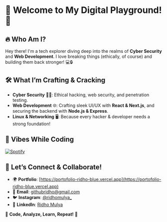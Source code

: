 # 🌟 Welcome to My Digital Playground! 🚀

## 🔥 Who Am I?
Hey there! I'm a tech explorer diving deep into the realms of **Cyber Security** and **Web Development**. I love breaking things (ethically, of course) and building them back stronger! 💻🔒

## 🛠️ What I’m Crafting & Cracking
- **Cyber Security** 🕵️‍♂️: Ethical hacking, web security, and penetration testing.
- **Web Development** 🌐: Crafting sleek UI/UX with **React & Next.js**, and securing the backend with **Node.js & Express**.
- **Linux & Networking** 🖥️: Because every hacker & developer needs a strong foundation!

## 🎵 Vibes While Coding
[![Spotify](https://novatorem.vercel.app/api/spotify)](https://open.spotify.com/user/your_spotify_username)

## 🔗 Let’s Connect & Collaborate!
- 🌍 **Portfolio**: [https://portofolio-ridho-blue.vercel.app](https://portofolio-ridho-blue.vercel.app)
- 📧 **Email**: [githubridho@gmail.com](mailto:githubridho@gmail.com)
- 🐦 **Instagram**: [@ridhomulya_](https://instagram.com/ridhomulya_)
- 💼 **LinkedIn**: [Ridho Mulya](https://linkedin.com/in/ridho-mulya)

🚀 **Code, Analyze, Learn, Repeat!** 🚀

